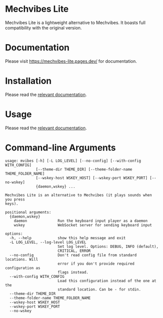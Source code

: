 # Mechvibes Lite
Mechvibes Lite is a lightweight alternative to Mechvibes. It boasts full compatibility with the original version.

# Documentation
Please visit <https://mechvibes-lite.pages.dev/> for documentation.

# Installation
Please read the [relevant documentation](https://mechvibes-lite.pages.dev/#installation).

# Usage
Please read the [relevant documentation](https://mechvibes-lite.pages.dev/#usage).

# Command-line Arguments
```shell
usage: mvibes [-h] [-L LOG_LEVEL] [--no-config] [--with-config WITH_CONFIG]
              [--theme-dir THEME_DIR] [--theme-folder-name THEME_FOLDER_NAME]
              [--wskey-host WSKEY_HOST] [--wskey-port WSKEY_PORT] [--no-wskey]
              {daemon,wskey} ...

Mechvibes Lite is an alternative to Mechvibes (it plays sounds when you press
keys).

positional arguments:
  {daemon,wskey}
    daemon              Run the keyboard input player as a daemon
    wskey               WebSocket server for sending keyboard input

options:
  -h, --help            show this help message and exit
  -L LOG_LEVEL, --log-level LOG_LEVEL
                        Set log level. Options: DEBUG, INFO (default),
                        CRITICAL, ERROR
  --no-config           Don't read config file from standard locations. Will
                        error if you don't provide required configuration as
                        flags instead.
  --with-config WITH_CONFIG
                        Load this configuration instead of the one at the
                        standard location. Can be - for stdin.
  --theme-dir THEME_DIR
  --theme-folder-name THEME_FOLDER_NAME
  --wskey-host WSKEY_HOST
  --wskey-port WSKEY_PORT
  --no-wskey
```

